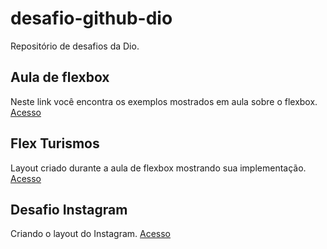 # desafio-github-dio
Repositório de desafios da Dio.

## Aula de flexbox
Neste link você encontra os exemplos mostrados em aula sobre o flexbox.
[Acesso](https://github.com/diegombdev/desafio-github-dio/tree/main/flexbox/exemplos-aula)

## Flex Turismos
Layout criado durante a aula de flexbox mostrando sua implementação.
[Acesso](https://github.com/diegombdev/desafio-github-dio/tree/main/flexbox/flex-projeto)

## Desafio Instagram
Criando o layout do Instagram.
[Acesso](https://github.com/diegombdev/desafio-github-dio/tree/main/instagram)

